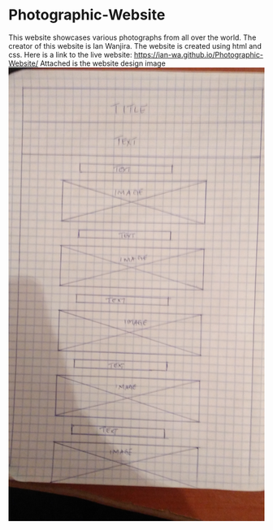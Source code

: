 # Photographic-Website
This website showcases various photographs from all over the world.
The creator of this website is Ian Wanjira.
The website is created using html and css.
Here is a link to the live website: https://ian-wa.github.io/Photographic-Website/
Attached is the website design image
![Design](assets/images/IMG20210718160427.jpg)
